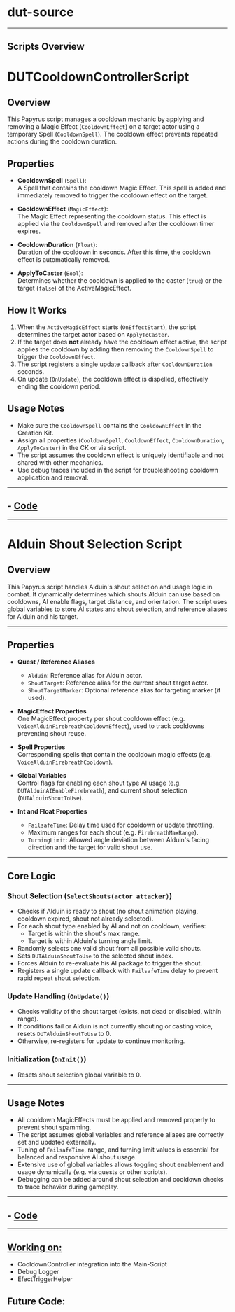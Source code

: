 # dut-source

---

## Scripts Overview

# DUTCooldownControllerScript

## Overview

This Papyrus script manages a cooldown mechanic by applying and removing a Magic Effect (`CooldownEffect`) on a target actor using a temporary Spell (`CooldownSpell`). The cooldown effect prevents repeated actions during the cooldown duration.

## Properties

- **CooldownSpell** (`Spell`):  
  A Spell that contains the cooldown Magic Effect. This spell is added and immediately removed to trigger the cooldown effect on the target.

- **CooldownEffect** (`MagicEffect`):  
  The Magic Effect representing the cooldown status. This effect is applied via the `CooldownSpell` and removed after the cooldown timer expires.

- **CooldownDuration** (`Float`):  
  Duration of the cooldown in seconds. After this time, the cooldown effect is automatically removed.

- **ApplyToCaster** (`Bool`):  
  Determines whether the cooldown is applied to the caster (`true`) or the target (`false`) of the ActiveMagicEffect.

## How It Works

1. When the `ActiveMagicEffect` starts (`OnEffectStart`), the script determines the target actor based on `ApplyToCaster`.
2. If the target does **not** already have the cooldown effect active, the script applies the cooldown by adding then removing the `CooldownSpell` to trigger the `CooldownEffect`.
3. The script registers a single update callback after `CooldownDuration` seconds.
4. On update (`OnUpdate`), the cooldown effect is dispelled, effectively ending the cooldown period.

## Usage Notes

- Make sure the `CooldownSpell` contains the `CooldownEffect` in the Creation Kit.
- Assign all properties (`CooldownSpell`, `CooldownEffect`, `CooldownDuration`, `ApplyToCaster`) in the CK or via script.
- The script assumes the cooldown effect is uniquely identifiable and not shared with other mechanics.
- Use debug traces included in the script for troubleshooting cooldown application and removal.

---

## - [Code](https://github.com/TabbyOS/dut-source/releases/tag/beta.v1.0)

---

# Alduin Shout Selection Script

## Overview

This Papyrus script handles Alduin's shout selection and usage logic in combat. It dynamically determines which shouts Alduin can use based on cooldowns, AI enable flags, target distance, and orientation. The script uses global variables to store AI states and shout selection, and reference aliases for Alduin and his target.

---

## Properties

- **Quest / Reference Aliases**  
  - `Alduin`: Reference alias for Alduin actor.  
  - `ShoutTarget`: Reference alias for the current shout target actor.  
  - `ShoutTargetMarker`: Optional reference alias for targeting marker (if used).

- **MagicEffect Properties**  
  One MagicEffect property per shout cooldown effect (e.g. `VoiceAlduinFirebreathCooldownEffect`), used to track cooldowns preventing shout reuse.

- **Spell Properties**  
  Corresponding spells that contain the cooldown magic effects (e.g. `VoiceAlduinFirebreathCooldown`).

- **Global Variables**  
  Control flags for enabling each shout type AI usage (e.g. `DUTAlduinAIEnableFirebreath`), and current shout selection (`DUTAlduinShoutToUse`).

- **Int and Float Properties**  
  - `FailsafeTime`: Delay time used for cooldown or update throttling.  
  - Maximum ranges for each shout (e.g. `FirebreathMaxRange`).  
  - `TurningLimit`: Allowed angle deviation between Alduin's facing direction and the target for valid shout use.

---

## Core Logic

### Shout Selection (`SelectShouts(actor attacker)`)

- Checks if Alduin is ready to shout (no shout animation playing, cooldown expired, shout not already selected).
- For each shout type enabled by AI and not on cooldown, verifies:
  - Target is within the shout's max range.
  - Target is within Alduin's turning angle limit.
- Randomly selects one valid shout from all possible valid shouts.
- Sets `DUTAlduinShoutToUse` to the selected shout index.
- Forces Alduin to re-evaluate his AI package to trigger the shout.
- Registers a single update callback with `FailsafeTime` delay to prevent rapid repeat shout selection.

### Update Handling (`OnUpdate()`)

- Checks validity of the shout target (exists, not dead or disabled, within range).
- If conditions fail or Alduin is not currently shouting or casting voice, resets `DUTAlduinShoutToUse` to 0.
- Otherwise, re-registers for update to continue monitoring.

### Initialization (`OnInit()`)

- Resets shout selection global variable to 0.

---

## Usage Notes

- All cooldown MagicEffects must be applied and removed properly to prevent shout spamming.
- The script assumes global variables and reference aliases are correctly set and updated externally.
- Tuning of `FailsafeTime`, range, and turning limit values is essential for balanced and responsive AI shout usage.
- Extensive use of global variables allows toggling shout enablement and usage dynamically (e.g. via quests or other scripts).
- Debugging can be added around shout selection and cooldown checks to trace behavior during gameplay.

---

## - [Code](https://github.com/TabbyOS/dut-source/releases/tag/v1.0)

---

## [Working on:](https://github.com/TabbyOS/dut-source/tree/main/tests)
- CooldownController integration into the Main-Script
- Debug Logger
- EfectTriggerHelper

## Future Code:

